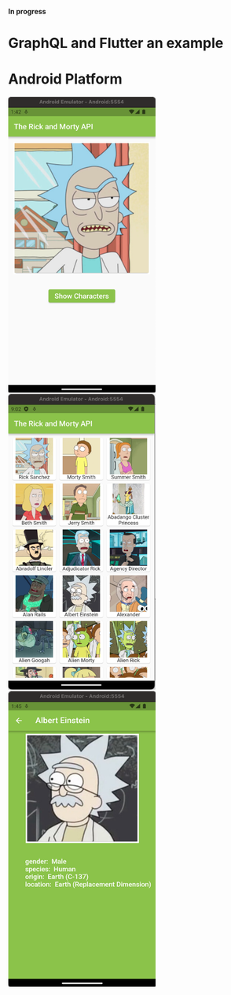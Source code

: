 **In progress**
# GraphQL and Flutter an example

# Android Platform

<p align="left">
<img src="https://github.com/CodingFlutter/flutter_graphql/blob/main/assets/pics/pic1.png" width="300" height="600"/> 
<img src="https://github.com/CodingFlutter/flutter_graphql/blob/main/assets/pics/pic2.png" width="300" height="600"/>
<img src="https://github.com/CodingFlutter/flutter_graphql/blob/main/assets/pics/pic3.png" width="300" height="600"/> 
</p>
